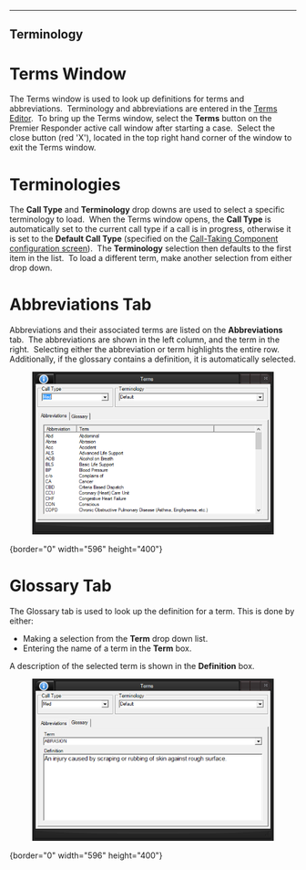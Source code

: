   -----------------
  **Terminology**
  -----------------

# Terms Window

The Terms window is used to look up definitions for terms and
abbreviations.  Terminology and abbreviations are entered in the [Terms
Editor](Terms%20Editor.htm).  To bring up the Terms window, select the
**Terms** button on the Premier Responder active call window after
starting a case.  Select the close button (red \'X\'), located in the
top right hand corner of the window to exit the Terms window.

# Terminologies

The **Call Type** and **Terminology** drop downs are used to select a
specific terminology to load.  When the Terms window opens, the **Call
Type** is automatically set to the current call type if a call is in
progress, otherwise it is set to the **Default Call Type** (specified on
the [Call-Taking Component configuration
screen](Call-Taking%20Component%20Settings.htm)).  The **Terminology**
selection then defaults to the first item in the list.  To load a
different term, make another selection from either drop down.

# Abbreviations Tab

Abbreviations and their associated terms are listed on the
**Abbreviations** tab.  The abbreviations are shown in the left column,
and the term in the right.  Selecting either the abbreviation or term
highlights the entire row.  Additionally, if the glossary contains a
definition, it is automatically selected.

<figure><img src=".gitbook/assets/Medical Terms_files/image001.png" alt=""><figcaption></figcaption></figure>{border="0" width="596"
height="400"}

# Glossary Tab

The Glossary tab is used to look up the definition for a term. This is
done by either:

-   Making a selection from the **Term** drop down list.
-   Entering the name of a term in the **Term** box.

A description of the selected term is shown in the **Definition** box.

<figure><img src=".gitbook/assets/Medical Terms_files/image002.png" alt=""><figcaption></figcaption></figure>{border="0" width="596"
height="400"}
